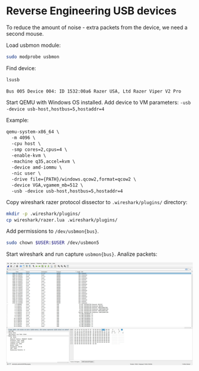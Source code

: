 # Reverse Engineering USB devices

To reduce the amount of noise - extra packets from the device, we need a second mouse.

Load usbmon module:

```bash
sudo modprobe usbmon
```

Find device:

```bash
lsusb
```

```text
Bus 005 Device 004: ID 1532:00a6 Razer USA, Ltd Razer Viper V2 Pro
```

Start QEMU with Windows OS installed.
Add device to VM parameters: `-usb -device usb-host,hostbus=5,hostaddr=4`

Example:

```text
qemu-system-x86_64 \
  -m 4096 \
  -cpu host \
  -smp cores=2,cpus=4 \
  -enable-kvm \
  -machine q35,accel=kvm \
  -device amd-iommu \
  -nic user \
  -drive file={PATH}/windows.qcow2,format=qcow2 \
  -device VGA,vgamem_mb=512 \
  -usb -device usb-host,hostbus=5,hostaddr=4
```

Copy wireshark razer protocol dissector to `.wireshark/plugins/` directory:

```bash
mkdir -p .wireshark/plugins/
cp wireshark/razer.lua .wireshark/plugins/
```

Add permissions to `/dev/usbmon{bus}`.

```bash
sudo chown $USER:$USER /dev/usbmon5
```

Start wireshark and run capture `usbmon{bus}`. Analize packets:

![Wireshark](assets/wireshark.jpg "Wireshark")

